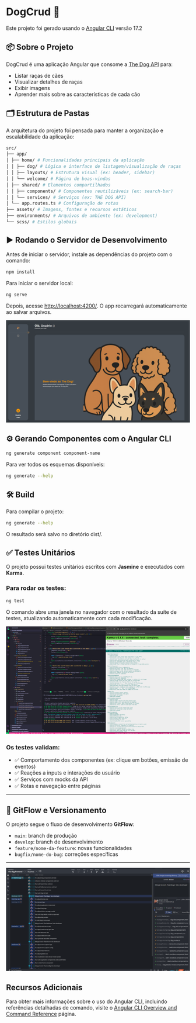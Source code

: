 # DogCrud 🐶

Este projeto foi gerado usando o [Angular CLI](https://github.com/angular/angular-cli) versão 17.2

## 📦 Sobre o Projeto

DogCrud é uma aplicação Angular que consome a [The Dog API](https://thedogapi.com/) para:

- Listar raças de cães
- Visualizar detalhes de raças
- Exibir imagens
- Aprender mais sobre as características de cada cão

## 🗂️ Estrutura de Pastas

A arquitetura do projeto foi pensada para manter a organização e escalabilidade da aplicação:

```bash
src/
├── app/
│ ├── home/ # Funcionalidades principais da aplicação
│ │ ├── dog/ # Lógica e interface de listagem/visualização de raças
│ │ ├── layouts/ # Estrutura visual (ex: header, sidebar)
│ │ └── welcome/ # Página de boas-vindas
│ ├── shared/ # Elementos compartilhados
│ │ ├── components/ # Componentes reutilizáveis (ex: search-bar)
│ │ └── services/ # Serviços (ex: THE DOG API)
│ └── app.routes.ts # Configuração de rotas
├── assets/ # Imagens, fontes e recursos estáticos
├── environments/ # Arquivos de ambiente (ex: development)
└── scss/ # Estilos globais
```

## ▶️ Rodando o Servidor de Desenvolvimento

Antes de iniciar o servidor, instale as dependências do projeto com o comando:

```bash
npm install
```

Para iniciar o servidor local:

```bash
ng serve
```

Depois, acesse [http://localhost:4200/](http://localhost:4200/). O app recarregará automaticamente ao salvar arquivos.

![alt text](./src/assets/images/readme/the-dog-welcome.png)

## ⚙️ Gerando Componentes com o Angular CLI

```bash
ng generate component component-name

```

Para ver todos os esquemas disponíveis:

```bash
ng generate --help
```

## 🛠️ Build

Para compilar o projeto:

```bash
ng generate --help
```

O resultado será salvo no diretório dist/.

## ✅ Testes Unitários

O projeto possui testes unitários escritos com **Jasmine** e executados com **Karma**.

### Para rodar os testes:

```bash
ng test
```

O comando abre uma janela no navegador com o resultado da suíte de testes, atualizando automaticamente com cada modificação.

![alt text](./src/assets/images/readme/unit-tests.png)

### Os testes validam:

- ✅ Comportamento dos componentes (ex: clique em botões, emissão de eventos)
- ✅ Reações a inputs e interações do usuário
- ✅ Serviços com mocks da API
- ✅ Rotas e navegação entre páginas

---

## 🌱 GitFlow e Versionamento

O projeto segue o fluxo de desenvolvimento **GitFlow**:

- `main`: branch de produção
- `develop`: branch de desenvolvimento
- `feature/nome-da-feature`: novas funcionalidades
- `bugfix/nome-do-bug`: correções específicas

---

![alt text](./src/assets/images/readme/gitkrakem.png)

## Recursos Adicionais

Para obter mais informações sobre o uso do Angular CLI, incluindo referências detalhadas de comando, visite o [Angular CLI Overview and Command Reference](https://angular.dev/tools/cli) página.
